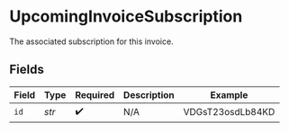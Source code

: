 # UpcomingInvoiceSubscription

The associated subscription for this invoice.


## Fields

| Field              | Type               | Required           | Description        | Example            |
| ------------------ | ------------------ | ------------------ | ------------------ | ------------------ |
| `id`               | *str*              | :heavy_check_mark: | N/A                | VDGsT23osdLb84KD   |